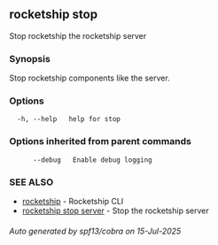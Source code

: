 ## rocketship stop

Stop rocketship the rocketship server

### Synopsis

Stop rocketship components like the server.

### Options

```
  -h, --help   help for stop
```

### Options inherited from parent commands

```
      --debug   Enable debug logging
```

### SEE ALSO

* [rocketship](rocketship.md)	 - Rocketship CLI
* [rocketship stop server](rocketship_stop_server.md)	 - Stop the rocketship server

###### Auto generated by spf13/cobra on 15-Jul-2025
